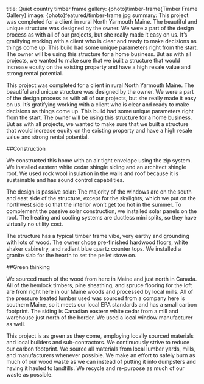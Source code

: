title: Quiet country timber frame
gallery: {photo}timber-frame{Timber Frame Gallery}
image: {photo}featured/timber-frame.jpg
summary: This project was completed for a client in rural North Yarmouth Maine. The beautiful and unique structure was designed by the owner. We were a part of the design process as with all of our projects, but she really made it easy on us. It&rsquo;s gratifying working with a client who is clear and ready to make decisions as things come up. This build had some unique parameters right from the start. The owner will be using this structure for a home business. But as with all projects, we wanted to make sure that we built a structure that would increase equity on the existing property and have a high resale value and strong rental potential.

This project was completed for a client in rural North Yarmouth Maine. The beautiful and unique structure was designed by the owner. We were a part of the design process as with all of our projects, but she really made it easy on us. It&rsquo;s gratifying working with a client who is clear and ready to make decisions as things come up. This build had some unique parameters right from the start. The owner will be using this structure for a home business. But as with all projects, we wanted to make sure that we built a structure that would increase equity on the existing property and have a high resale value and strong rental potential.

##Construction

We constructed this home with an air tight envelope using the zip system. We installed eastern white cedar shingle siding and an architect shingle roof. We used rock wool insulation in the walls and roof because it is sustainable and has sound control capabilities. 

The design is passive solar: The majority of the windows are on the south and east side of the structure, except for the skylights, which we put on the northwest side so that the interior won’t get too hot in the summer. To complement the passive solar construction, we installed solar panels on the roof. The heating and cooling systems are ductless mini splits, so they have virtually no utility cost. 

The structure has a typical timber frame vibe, very earthy and grounding with lots of wood. The owner chose pre-finished hardwood floors, white shaker cabinetry, and radiant blue quartz counter tops. We installed a granite slab for the hearth to set the pellet stove on.

##Green thinking

We sourced much of the wood from here in Maine and just north in Canada. All of the hemlock timbers, pine sheathing, and spruce flooring for the loft are from right here in our Maine woods and processed by local mills. All of the pressure treated lumber used was sourced from a company here is southern Maine, so it meets our local EPA standards and has a small carbon footprint. The siding is Canadian eastern white cedar from a mill and warehouse just north of the border. We used a local window manufacturer as well. 

This project is as green as they come, employing locally sourced materials and local builders and sub-contractors. We continuously strive to reduce our carbon footprint. We source all materials from local lumber yards, mills, and manufacturers whenever possible. We make an effort to safely burn as much of our wood waste as we can instead of putting it into dumpsters and having it hauled to landfills. We recycle and re-purpose as much of our waste as possible.
